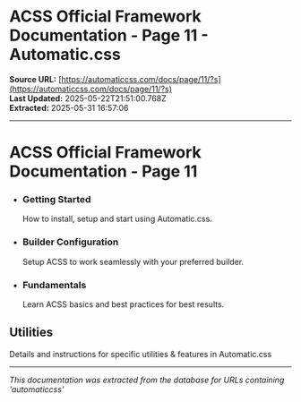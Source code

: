 # ACSS Official Framework Documentation - Page 11 - Automatic.css

**Source URL:** [https://automaticcss.com/docs/page/11/?s](https://automaticcss.com/docs/page/11/?s)  
**Last Updated:** 2025-05-22T21:51:00.768Z  
**Extracted:** 2025-05-31 16:57:06

---

# ACSS Official Framework Documentation - Page 11

*   ### Getting Started
    
    How to install, setup and start using Automatic.css.
    
*   ### Builder Configuration
    
    Setup ACSS to work seamlessly with your preferred builder.
    
*   ### Fundamentals
    
    Learn ACSS basics and best practices for best results.
    

## Utilities

Details and instructions for specific utilities & features in Automatic.css

---

*This documentation was extracted from the database for URLs containing 'automaticcss'*
